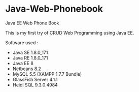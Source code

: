 # Java-Web-Phonebook
Java EE Web Phone Book

This is my first try of CRUD Web Programming using Java EE.

Software used :

- Java SE 1.8.0_171
- Java RE 1.8.0_171
- Java EE 8
- Netbeans 8.2
- MySQL 5.5 (XAMPP 1.7.7 Bundle) 
- GlassFish Server 4.1.1
- Heidi SQL 9.3.0.4984

